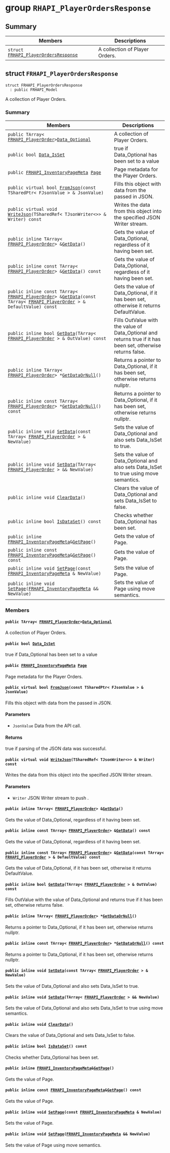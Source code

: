 # group `RHAPI_PlayerOrdersResponse` <a id="group__RHAPI__PlayerOrdersResponse"></a>

## Summary

 Members                        | Descriptions                                
--------------------------------|---------------------------------------------
`struct `[`FRHAPI_PlayerOrdersResponse`](#structFRHAPI__PlayerOrdersResponse) | A collection of Player Orders.

## struct `FRHAPI_PlayerOrdersResponse` <a id="structFRHAPI__PlayerOrdersResponse"></a>

```
struct FRHAPI_PlayerOrdersResponse
  : public FRHAPI_Model
```

A collection of Player Orders.

### Summary

 Members                        | Descriptions                                
--------------------------------|---------------------------------------------
`public TArray< `[`FRHAPI_PlayerOrder`](RHAPI_PlayerOrder.md#structFRHAPI__PlayerOrder)` > `[`Data_Optional`](#structFRHAPI__PlayerOrdersResponse_1a9b5ab0f08df600c223c5be96df84401d) | A collection of Player Orders.
`public bool `[`Data_IsSet`](#structFRHAPI__PlayerOrdersResponse_1a53ee2928956e233c882bcc3352ae89ac) | true if Data_Optional has been set to a value
`public `[`FRHAPI_InventoryPageMeta`](RHAPI_InventoryPageMeta.md#structFRHAPI__InventoryPageMeta)` `[`Page`](#structFRHAPI__PlayerOrdersResponse_1a8a09919a81cb7fba37cf1166d9b60f2a) | Page metadata for the Player Orders.
`public virtual bool `[`FromJson`](#structFRHAPI__PlayerOrdersResponse_1a9dc4eaa4b221602b7da012d3c5be0b30)`(const TSharedPtr< FJsonValue > & JsonValue)` | Fills this object with data from the passed in JSON.
`public virtual void `[`WriteJson`](#structFRHAPI__PlayerOrdersResponse_1abbaffda8a83267915233f7b91a946f5a)`(TSharedRef< TJsonWriter<>> & Writer) const` | Writes the data from this object into the specified JSON Writer stream.
`public inline TArray< `[`FRHAPI_PlayerOrder`](RHAPI_PlayerOrder.md#structFRHAPI__PlayerOrder)` > & `[`GetData`](#structFRHAPI__PlayerOrdersResponse_1ad76e699d2da7462a33fe3366e3d6e6a6)`()` | Gets the value of Data_Optional, regardless of it having been set.
`public inline const TArray< `[`FRHAPI_PlayerOrder`](RHAPI_PlayerOrder.md#structFRHAPI__PlayerOrder)` > & `[`GetData`](#structFRHAPI__PlayerOrdersResponse_1aa0ce4977b6a8afa0b638726a94dcd3b0)`() const` | Gets the value of Data_Optional, regardless of it having been set.
`public inline const TArray< `[`FRHAPI_PlayerOrder`](RHAPI_PlayerOrder.md#structFRHAPI__PlayerOrder)` > & `[`GetData`](#structFRHAPI__PlayerOrdersResponse_1aaaee20124fe860f9661d8f2fe31f0727)`(const TArray< `[`FRHAPI_PlayerOrder`](RHAPI_PlayerOrder.md#structFRHAPI__PlayerOrder)` > & DefaultValue) const` | Gets the value of Data_Optional, if it has been set, otherwise it returns DefaultValue.
`public inline bool `[`GetData`](#structFRHAPI__PlayerOrdersResponse_1a90d4b437c35f15baf0d835b7cd43c4d5)`(TArray< `[`FRHAPI_PlayerOrder`](RHAPI_PlayerOrder.md#structFRHAPI__PlayerOrder)` > & OutValue) const` | Fills OutValue with the value of Data_Optional and returns true if it has been set, otherwise returns false.
`public inline TArray< `[`FRHAPI_PlayerOrder`](RHAPI_PlayerOrder.md#structFRHAPI__PlayerOrder)` > * `[`GetDataOrNull`](#structFRHAPI__PlayerOrdersResponse_1a02137244a73038499960c97d08e715dd)`()` | Returns a pointer to Data_Optional, if it has been set, otherwise returns nullptr.
`public inline const TArray< `[`FRHAPI_PlayerOrder`](RHAPI_PlayerOrder.md#structFRHAPI__PlayerOrder)` > * `[`GetDataOrNull`](#structFRHAPI__PlayerOrdersResponse_1aaa57c08fd59616f7d7f2a75d55f88436)`() const` | Returns a pointer to Data_Optional, if it has been set, otherwise returns nullptr.
`public inline void `[`SetData`](#structFRHAPI__PlayerOrdersResponse_1a66a42d4a23c5cbde2299206558d33734)`(const TArray< `[`FRHAPI_PlayerOrder`](RHAPI_PlayerOrder.md#structFRHAPI__PlayerOrder)` > & NewValue)` | Sets the value of Data_Optional and also sets Data_IsSet to true.
`public inline void `[`SetData`](#structFRHAPI__PlayerOrdersResponse_1a7302733f38c311b598919dc70c332312)`(TArray< `[`FRHAPI_PlayerOrder`](RHAPI_PlayerOrder.md#structFRHAPI__PlayerOrder)` > && NewValue)` | Sets the value of Data_Optional and also sets Data_IsSet to true using move semantics.
`public inline void `[`ClearData`](#structFRHAPI__PlayerOrdersResponse_1ad6f65b52067db43d4ee56fcd0c3154be)`()` | Clears the value of Data_Optional and sets Data_IsSet to false.
`public inline bool `[`IsDataSet`](#structFRHAPI__PlayerOrdersResponse_1a665002cd15adbca0a0d8c74237a534ff)`() const` | Checks whether Data_Optional has been set.
`public inline `[`FRHAPI_InventoryPageMeta`](RHAPI_InventoryPageMeta.md#structFRHAPI__InventoryPageMeta)` & `[`GetPage`](#structFRHAPI__PlayerOrdersResponse_1a5bd79d7fe6f3248e6a235f109240bb05)`()` | Gets the value of Page.
`public inline const `[`FRHAPI_InventoryPageMeta`](RHAPI_InventoryPageMeta.md#structFRHAPI__InventoryPageMeta)` & `[`GetPage`](#structFRHAPI__PlayerOrdersResponse_1a163356eaae70f3de59d40dfa53c6d282)`() const` | Gets the value of Page.
`public inline void `[`SetPage`](#structFRHAPI__PlayerOrdersResponse_1a7598e89fce3d10feee19c32f810f23d3)`(const `[`FRHAPI_InventoryPageMeta`](RHAPI_InventoryPageMeta.md#structFRHAPI__InventoryPageMeta)` & NewValue)` | Sets the value of Page.
`public inline void `[`SetPage`](#structFRHAPI__PlayerOrdersResponse_1ab7cac2374c84e2a7249e48a498831201)`(`[`FRHAPI_InventoryPageMeta`](RHAPI_InventoryPageMeta.md#structFRHAPI__InventoryPageMeta)` && NewValue)` | Sets the value of Page using move semantics.

### Members

#### `public TArray< `[`FRHAPI_PlayerOrder`](RHAPI_PlayerOrder.md#structFRHAPI__PlayerOrder)` > `[`Data_Optional`](#structFRHAPI__PlayerOrdersResponse_1a9b5ab0f08df600c223c5be96df84401d) <a id="structFRHAPI__PlayerOrdersResponse_1a9b5ab0f08df600c223c5be96df84401d"></a>

A collection of Player Orders.

#### `public bool `[`Data_IsSet`](#structFRHAPI__PlayerOrdersResponse_1a53ee2928956e233c882bcc3352ae89ac) <a id="structFRHAPI__PlayerOrdersResponse_1a53ee2928956e233c882bcc3352ae89ac"></a>

true if Data_Optional has been set to a value

#### `public `[`FRHAPI_InventoryPageMeta`](RHAPI_InventoryPageMeta.md#structFRHAPI__InventoryPageMeta)` `[`Page`](#structFRHAPI__PlayerOrdersResponse_1a8a09919a81cb7fba37cf1166d9b60f2a) <a id="structFRHAPI__PlayerOrdersResponse_1a8a09919a81cb7fba37cf1166d9b60f2a"></a>

Page metadata for the Player Orders.

#### `public virtual bool `[`FromJson`](#structFRHAPI__PlayerOrdersResponse_1a9dc4eaa4b221602b7da012d3c5be0b30)`(const TSharedPtr< FJsonValue > & JsonValue)` <a id="structFRHAPI__PlayerOrdersResponse_1a9dc4eaa4b221602b7da012d3c5be0b30"></a>

Fills this object with data from the passed in JSON.

#### Parameters
* `JsonValue` Data from the API call.

#### Returns
true if parsing of the JSON data was successful.

#### `public virtual void `[`WriteJson`](#structFRHAPI__PlayerOrdersResponse_1abbaffda8a83267915233f7b91a946f5a)`(TSharedRef< TJsonWriter<>> & Writer) const` <a id="structFRHAPI__PlayerOrdersResponse_1abbaffda8a83267915233f7b91a946f5a"></a>

Writes the data from this object into the specified JSON Writer stream.

#### Parameters
* `Writer` JSON Writer stream to push .

#### `public inline TArray< `[`FRHAPI_PlayerOrder`](RHAPI_PlayerOrder.md#structFRHAPI__PlayerOrder)` > & `[`GetData`](#structFRHAPI__PlayerOrdersResponse_1ad76e699d2da7462a33fe3366e3d6e6a6)`()` <a id="structFRHAPI__PlayerOrdersResponse_1ad76e699d2da7462a33fe3366e3d6e6a6"></a>

Gets the value of Data_Optional, regardless of it having been set.

#### `public inline const TArray< `[`FRHAPI_PlayerOrder`](RHAPI_PlayerOrder.md#structFRHAPI__PlayerOrder)` > & `[`GetData`](#structFRHAPI__PlayerOrdersResponse_1aa0ce4977b6a8afa0b638726a94dcd3b0)`() const` <a id="structFRHAPI__PlayerOrdersResponse_1aa0ce4977b6a8afa0b638726a94dcd3b0"></a>

Gets the value of Data_Optional, regardless of it having been set.

#### `public inline const TArray< `[`FRHAPI_PlayerOrder`](RHAPI_PlayerOrder.md#structFRHAPI__PlayerOrder)` > & `[`GetData`](#structFRHAPI__PlayerOrdersResponse_1aaaee20124fe860f9661d8f2fe31f0727)`(const TArray< `[`FRHAPI_PlayerOrder`](RHAPI_PlayerOrder.md#structFRHAPI__PlayerOrder)` > & DefaultValue) const` <a id="structFRHAPI__PlayerOrdersResponse_1aaaee20124fe860f9661d8f2fe31f0727"></a>

Gets the value of Data_Optional, if it has been set, otherwise it returns DefaultValue.

#### `public inline bool `[`GetData`](#structFRHAPI__PlayerOrdersResponse_1a90d4b437c35f15baf0d835b7cd43c4d5)`(TArray< `[`FRHAPI_PlayerOrder`](RHAPI_PlayerOrder.md#structFRHAPI__PlayerOrder)` > & OutValue) const` <a id="structFRHAPI__PlayerOrdersResponse_1a90d4b437c35f15baf0d835b7cd43c4d5"></a>

Fills OutValue with the value of Data_Optional and returns true if it has been set, otherwise returns false.

#### `public inline TArray< `[`FRHAPI_PlayerOrder`](RHAPI_PlayerOrder.md#structFRHAPI__PlayerOrder)` > * `[`GetDataOrNull`](#structFRHAPI__PlayerOrdersResponse_1a02137244a73038499960c97d08e715dd)`()` <a id="structFRHAPI__PlayerOrdersResponse_1a02137244a73038499960c97d08e715dd"></a>

Returns a pointer to Data_Optional, if it has been set, otherwise returns nullptr.

#### `public inline const TArray< `[`FRHAPI_PlayerOrder`](RHAPI_PlayerOrder.md#structFRHAPI__PlayerOrder)` > * `[`GetDataOrNull`](#structFRHAPI__PlayerOrdersResponse_1aaa57c08fd59616f7d7f2a75d55f88436)`() const` <a id="structFRHAPI__PlayerOrdersResponse_1aaa57c08fd59616f7d7f2a75d55f88436"></a>

Returns a pointer to Data_Optional, if it has been set, otherwise returns nullptr.

#### `public inline void `[`SetData`](#structFRHAPI__PlayerOrdersResponse_1a66a42d4a23c5cbde2299206558d33734)`(const TArray< `[`FRHAPI_PlayerOrder`](RHAPI_PlayerOrder.md#structFRHAPI__PlayerOrder)` > & NewValue)` <a id="structFRHAPI__PlayerOrdersResponse_1a66a42d4a23c5cbde2299206558d33734"></a>

Sets the value of Data_Optional and also sets Data_IsSet to true.

#### `public inline void `[`SetData`](#structFRHAPI__PlayerOrdersResponse_1a7302733f38c311b598919dc70c332312)`(TArray< `[`FRHAPI_PlayerOrder`](RHAPI_PlayerOrder.md#structFRHAPI__PlayerOrder)` > && NewValue)` <a id="structFRHAPI__PlayerOrdersResponse_1a7302733f38c311b598919dc70c332312"></a>

Sets the value of Data_Optional and also sets Data_IsSet to true using move semantics.

#### `public inline void `[`ClearData`](#structFRHAPI__PlayerOrdersResponse_1ad6f65b52067db43d4ee56fcd0c3154be)`()` <a id="structFRHAPI__PlayerOrdersResponse_1ad6f65b52067db43d4ee56fcd0c3154be"></a>

Clears the value of Data_Optional and sets Data_IsSet to false.

#### `public inline bool `[`IsDataSet`](#structFRHAPI__PlayerOrdersResponse_1a665002cd15adbca0a0d8c74237a534ff)`() const` <a id="structFRHAPI__PlayerOrdersResponse_1a665002cd15adbca0a0d8c74237a534ff"></a>

Checks whether Data_Optional has been set.

#### `public inline `[`FRHAPI_InventoryPageMeta`](RHAPI_InventoryPageMeta.md#structFRHAPI__InventoryPageMeta)` & `[`GetPage`](#structFRHAPI__PlayerOrdersResponse_1a5bd79d7fe6f3248e6a235f109240bb05)`()` <a id="structFRHAPI__PlayerOrdersResponse_1a5bd79d7fe6f3248e6a235f109240bb05"></a>

Gets the value of Page.

#### `public inline const `[`FRHAPI_InventoryPageMeta`](RHAPI_InventoryPageMeta.md#structFRHAPI__InventoryPageMeta)` & `[`GetPage`](#structFRHAPI__PlayerOrdersResponse_1a163356eaae70f3de59d40dfa53c6d282)`() const` <a id="structFRHAPI__PlayerOrdersResponse_1a163356eaae70f3de59d40dfa53c6d282"></a>

Gets the value of Page.

#### `public inline void `[`SetPage`](#structFRHAPI__PlayerOrdersResponse_1a7598e89fce3d10feee19c32f810f23d3)`(const `[`FRHAPI_InventoryPageMeta`](RHAPI_InventoryPageMeta.md#structFRHAPI__InventoryPageMeta)` & NewValue)` <a id="structFRHAPI__PlayerOrdersResponse_1a7598e89fce3d10feee19c32f810f23d3"></a>

Sets the value of Page.

#### `public inline void `[`SetPage`](#structFRHAPI__PlayerOrdersResponse_1ab7cac2374c84e2a7249e48a498831201)`(`[`FRHAPI_InventoryPageMeta`](RHAPI_InventoryPageMeta.md#structFRHAPI__InventoryPageMeta)` && NewValue)` <a id="structFRHAPI__PlayerOrdersResponse_1ab7cac2374c84e2a7249e48a498831201"></a>

Sets the value of Page using move semantics.


